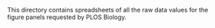 This directory contains spreadsheets of all the raw data values for the figure panels requested by PLOS Biology. 
